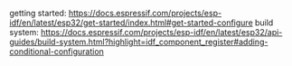 

getting started: https://docs.espressif.com/projects/esp-idf/en/latest/esp32/get-started/index.html#get-started-configure
build system: https://docs.espressif.com/projects/esp-idf/en/latest/esp32/api-guides/build-system.html?highlight=idf_component_register#adding-conditional-configuration